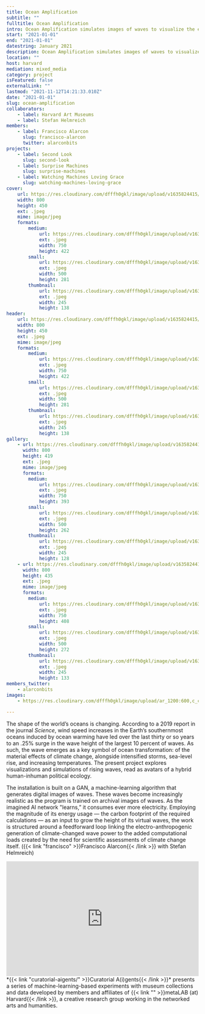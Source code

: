 ```yaml
---
title: Ocean Amplification
subtitle: ""
fulltitle: Ocean Amplification
intro: Ocean Amplification simulates images of waves to visualize the effects of climate change—and the energy demands of computation.
start: "2021-01-01"
end: "2021-01-01"
datestring: January 2021
description: Ocean Amplification simulates images of waves to visualize the effects of climate change—and the energy demands of computation.
location: ""
host: harvard
mediation: mixed_media
category: project
isFeatured: false
externalLink: ""
lastmod: "2021-11-12T14:21:33.010Z"
date: "2021-01-01"
slug: ocean-amplification
collaborators:
    - label: Harvard Art Museums
    - label: Stefan Helmreich
members:
    - label: Francisco Alarcon
      slug: francisco-alarcon
      twitter: alarconbits
projects:
    - label: Second Look
      slug: second-look
    - label: Surprise Machines
      slug: surprise-machines
    - label: Watching Machines Loving Grace
      slug: watching-machines-loving-grace
cover:
    url: https://res.cloudinary.com/dfffh0gkl/image/upload/v1635824415/oceanamp1_f35c571b42.jpg
    width: 800
    height: 450
    ext: .jpeg
    mime: image/jpeg
    formats:
        medium:
            url: https://res.cloudinary.com/dfffh0gkl/image/upload/v1635824417/medium_oceanamp1_f35c571b42.jpg
            ext: .jpeg
            width: 750
            height: 422
        small:
            url: https://res.cloudinary.com/dfffh0gkl/image/upload/v1635824418/small_oceanamp1_f35c571b42.jpg
            ext: .jpeg
            width: 500
            height: 281
        thumbnail:
            url: https://res.cloudinary.com/dfffh0gkl/image/upload/v1635824416/thumbnail_oceanamp1_f35c571b42.jpg
            ext: .jpeg
            width: 245
            height: 138
header:
    url: https://res.cloudinary.com/dfffh0gkl/image/upload/v1635824415/oceanamp1_f35c571b42.jpg
    width: 800
    height: 450
    ext: .jpeg
    mime: image/jpeg
    formats:
        medium:
            url: https://res.cloudinary.com/dfffh0gkl/image/upload/v1635824417/medium_oceanamp1_f35c571b42.jpg
            ext: .jpeg
            width: 750
            height: 422
        small:
            url: https://res.cloudinary.com/dfffh0gkl/image/upload/v1635824418/small_oceanamp1_f35c571b42.jpg
            ext: .jpeg
            width: 500
            height: 281
        thumbnail:
            url: https://res.cloudinary.com/dfffh0gkl/image/upload/v1635824416/thumbnail_oceanamp1_f35c571b42.jpg
            ext: .jpeg
            width: 245
            height: 138
gallery:
    - url: https://res.cloudinary.com/dfffh0gkl/image/upload/v1635824415/oceanamp2_db9a75e42d.jpg
      width: 800
      height: 419
      ext: .jpeg
      mime: image/jpeg
      formats:
        medium:
            url: https://res.cloudinary.com/dfffh0gkl/image/upload/v1635824417/medium_oceanamp2_db9a75e42d.jpg
            ext: .jpeg
            width: 750
            height: 393
        small:
            url: https://res.cloudinary.com/dfffh0gkl/image/upload/v1635824419/small_oceanamp2_db9a75e42d.jpg
            ext: .jpeg
            width: 500
            height: 262
        thumbnail:
            url: https://res.cloudinary.com/dfffh0gkl/image/upload/v1635824417/thumbnail_oceanamp2_db9a75e42d.jpg
            ext: .jpeg
            width: 245
            height: 128
    - url: https://res.cloudinary.com/dfffh0gkl/image/upload/v1635824415/oceanamp3_803ca6b902.jpg
      width: 800
      height: 435
      ext: .jpeg
      mime: image/jpeg
      formats:
        medium:
            url: https://res.cloudinary.com/dfffh0gkl/image/upload/v1635824417/medium_oceanamp3_803ca6b902.jpg
            ext: .jpeg
            width: 750
            height: 408
        small:
            url: https://res.cloudinary.com/dfffh0gkl/image/upload/v1635824418/small_oceanamp3_803ca6b902.jpg
            ext: .jpeg
            width: 500
            height: 272
        thumbnail:
            url: https://res.cloudinary.com/dfffh0gkl/image/upload/v1635824416/thumbnail_oceanamp3_803ca6b902.jpg
            ext: .jpeg
            width: 245
            height: 133
members_twitter:
    - alarconbits
images:
    - https://res.cloudinary.com/dfffh0gkl/image/upload/ar_1200:600,c_crop/c_limit,h_1200,w_600/v1635824415/oceanamp1_f35c571b42.jpg

---
```

The shape of the world’s oceans is changing. According to a 2019 report in the journal *Science*, wind speed increases in the Earth’s southernmost oceans induced by ocean warming have led over the last thirty or so years to an .25% surge in the wave height of the largest 10 percent of waves. As such, the wave emerges as a key symbol of ocean transformation: of the material effects of climate change, alongside intensified storms, sea-level rise, and increasing temperatures. The present project explores visualizations and simulations of rising waves, read as avatars of a hybrid human-inhuman political ecology.

The installation is built on a GAN, a machine-learning algorithm that generates digital images of waves. These waves become increasingly realistic as the program is trained on archival images of waves. As the imagined AI network "learns,” it consumes ever more electricity. Employing the magnitude of its energy usage — the carbon footprint of the required calculations — as an input to grow the height of its virtual waves, the work is structured around a feedforward loop linking the electro-anthropogenic generation of climate-changed wave power to the added computational loads created by the need for scientific assessments of climate change itself. ({{< link "francisco" >}}Francisco Alarcon{{< /link >}} with Stefan Helmreich)
<iframe width="100%" height="300" src="https://www.youtube.com/embed/3oj_I-fxaXs" frameborder="0" allow="accelerometer; autoplay; encrypted-media; gyroscope; picture-in-picture" allowfullscreen></iframe><br />
*{{< link "curatorial-aigents/" >}}Curatorial A(i)gents{{< /link >}}* presents a series of machine-learning-based experiments with museum collections and data developed by members and affiliates of {{< link "" >}}metaLAB (at) Harvard{{< /link >}}, a creative research group working in the networked arts and humanities.